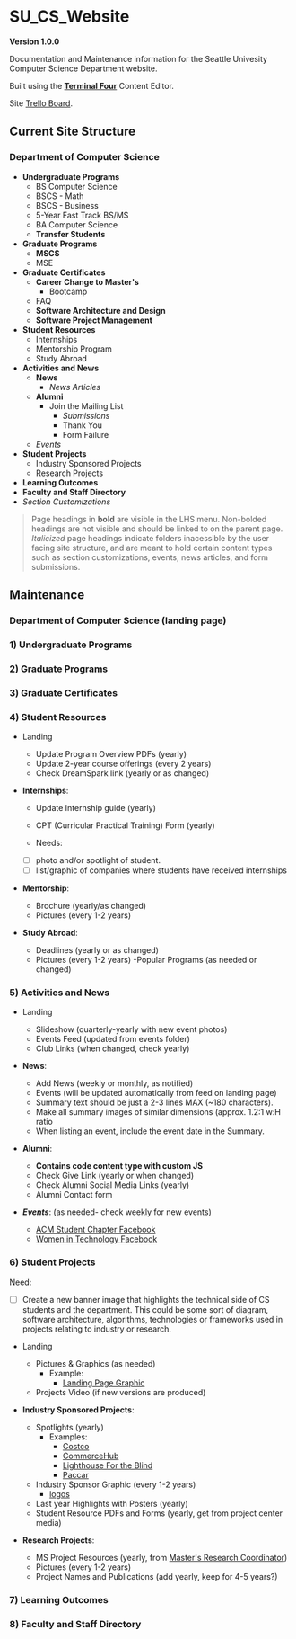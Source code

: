 # SU_CS_Website

**Version 1.0.0**

Documentation and Maintenance information for the Seattle Univesity Computer Science Department website.

Built using the [**Terminal Four**](https://cms.seattleu.edu/terminalfour) Content Editor.

Site [Trello Board](https://trello.com/b/eN8sN4kn/su-website-redesign).

## Current Site Structure

### Department of Computer Science
  * **Undergraduate Programs**
      * BS Computer Science
      * BSCS - Math
      * BSCS - Business
      * 5-Year Fast Track BS/MS
      * BA Computer Science
      * **Transfer Students**
  * **Graduate Programs**
      * **MSCS**
      * MSE
  * **Graduate Certificates**
      * **Career Change to Master's**
          * Bootcamp
	  * FAQ
      * **Software Architecture and Design**
      * **Software Project Management**
  * **Student Resources**
      * Internships
      * Mentorship Program
      * Study Abroad
  * **Activities and News**
      * **News**
          * *News Articles*
      * **Alumni**
          * Join the Mailing List
              * *Submissions*
              * Thank You
              * Form Failure
      * *Events*
  * **Student Projects**
      * Industry Sponsored Projects
      * Research Projects
  * **Learning Outcomes**
  * **Faculty and Staff Directory**
  * *Section Customizations*
  
  > Page headings in **bold** are visible in the LHS menu. 
  > Non-bolded headings are not visible and should be linked to on the parent page.
  > *Italicized* page headings indicate folders inacessible by the user facing site structure, and are meant to hold certain content types such as section customizations, events, news articles, and form submissions.
  
## Maintenance

### Department of Computer Science (landing page)

### 1) Undergraduate Programs

### 2) Graduate Programs

### 3) Graduate Certificates

### 4) Student Resources
* Landing
	- Update Program Overview PDFs (yearly)
	- Update 2-year course offerings (every 2 years)
	- Check DreamSpark link (yearly or as changed)

* **Internships**:
	- Update Internship guide (yearly)
	- CPT (Curricular Practical Training) Form (yearly)
	
	- Needs:
	 - [ ] photo and/or spotlight of student.
	 - [ ] list/graphic of companies where students have received internships
		
* **Mentorship**:
	- Brochure (yearly/as changed)
	- Pictures (every 1-2 years)
		
* **Study Abroad**:
	- Deadlines (yearly or as changed)
	- Pictures (every 1-2 years)
	-Popular Programs (as needed or changed)
	
### 5) Activities and News
* Landing 
	- Slideshow (quarterly-yearly with new event photos)
	- Events Feed (updated from events folder)
	- Club Links (when changed, check yearly)
	
* **News**:
	- Add News (weekly or monthly, as notified)
	- Events (will be updated automatically from feed on landing page)
	- Summary text should be just a 2-3 lines MAX (~180 characters).
	- Make all summary images of similar dimensions (approx. 1.2:1 w:H ratio
	- When listing an event, include the event date in the Summary.

* **Alumni**:
	- **Contains code content type with custom JS**
	- Check Give Link (yearly or when changed)
	- Check Alumni Social Media Links (yearly)
	- Alumni Contact form

* **_Events_**: (as needed- check weekly for new events)
	- [ACM Student Chapter Facebook](https://www.facebook.com/groups/CSCSU)
	- [Women in Technology Facebook](https://www.facebook.com/groups/WITSU/)
	
### 6) Student Projects
Need:
- [ ] Create a new banner image that highlights the technical side of CS students and the department. This could be some sort of diagram, software architecture, algorithms, technologies or frameworks used in projects relating to industry or research.
* Landing
	- Pictures & Graphics (as needed)
		- Example:
			- [Landing Page Graphic](./Projects%20_Landing_Page_Graphic.pub)
	- Projects Video (if new versions are produced)
	
* **Industry Sponsored Projects**:
	- Spotlights (yearly)
		- Examples: 
			- [Costco](./templates/Costco%20Graphic.pub)
			- [CommerceHub](./templates/CommerceHub%20graphic.pub)
			- [Lighthouse For the Blind](./templates/LFTB%20graphic.pub)
			- [Paccar](./templates/PACCAR%20graphic.pub)
	- Industry Sponsor Graphic (every 1-2 years)
		- [logos](./templates/Capstone%20Logos.pptx)
	- Last year Highlights with Posters (yearly)
	- Student Resource PDFs and Forms (yearly, get from project center media)
	
* **Research Projects**:
	- MS Project Resources (yearly, from [Master's Research Coordinator](zhuy@seattleu.edu))
	- Pictures (every 1-2 years)
	- Project Names and Publications (add yearly, keep for 4-5 years?)
	
### 7) Learning Outcomes

### 8) Faculty and Staff Directory
